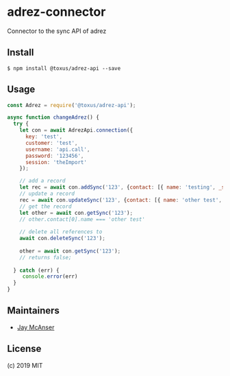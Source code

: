 # adrez-connector

Connector to the sync API of adrez

## Install

```
$ npm install @toxus/adrez-api --save
```

## Usage

```js
const Adrez = require('@toxus/adrez-api');

async function changeAdrez() {
  try {  
    let con = await AdrezApi.connection({
      key: 'test', 
      customer: 'test', 
      username: 'api.call', 
      password: '123456',
      session: 'theImport'
    });

    // add a record  
    let rec = await con.addSync('123', {contact: [{ name: 'testing', _sync: 'main'}]})
    // update a record
    rec = await con.updateSync('123', {contact: [{ name: 'other test', _sync: 'main'}]});
    // get the record
    let other = await con.getSync('123');
    // other.contact[0].name === 'other test'
    
    // delete all references to 
    await con.deleteSync('123');
    
    other = await con.getSync('123');
    // returns false;
    
  } catch (err) {
     console.error(err)
  }
}

````


 
## Maintainers

- [Jay McAnser](https://github.com/jaymcanser)


## License

(c) 2019 MIT
